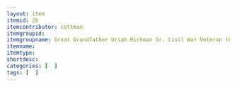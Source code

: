 ```yaml
---
layout: item
itemid: 2b
itemcontributor: cottman
itemgroupid: 
itemgroupname: Great Grandfather Uriah Rickman Sr. Civil War Veteran (USCT) 1837 - 1893 Carthagena, Ohio
itemname: 
itemtype: 
shortdesc: 
categories: [  ]
tags: [  ]
---
```







